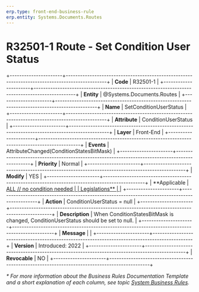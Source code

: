 ```yaml
---
erp.type: front-end-business-rule
erp.entity: Systems.Documents.Routes
---
```


# R32501-1 Route - Set Condition User Status
+----------------------+-----------------------------------------------------------------------------------------------+
| **Code**             | R32501-1                                                                                      |
+----------------------+-----------------------------------------------------------------------------------------------+
| **Entity**           | @Systems.Documents.Routes                                                                     |
+----------------------+-----------------------------------------------------------------------------------------------+
| **Name**             | SetConditionUserStatus                                                                        |
+----------------------+-----------------------------------------------------------------------------------------------+
| **Attribute**        | ConditionUserStatus                                                                           |
+----------------------+-----------------------------------------------------------------------------------------------+
| **Layer**            | Front-End                                                                                     |
+----------------------+-----------------------------------------------------------------------------------------------+
| **Events**           | AttributeChanged(ConditionStatesBitMask)                                                      |
+----------------------+-----------------------------------------------------------------------------------------------+
| **Priority**         | Normal                                                                                        |
+----------------------+-----------------------------------------------------------------------------------------------+
| **Modify**           | YES                                                                                           |
+----------------------+-----------------------------------------------------------------------------------------------+
| **Applicable         | [ALL // no condition needed                                                                   |
| Legislations**       | ](xref:applicable-legislations)                                                               |
+----------------------+-----------------------------------------------------------------------------------------------+
| **Action**           | ConditionUserStatus = null                                                                    |
+----------------------+-----------------------------------------------------------------------------------------------+
| **Description**      | When ConditionStatesBitMask is changed, ConditionUserStatus should be set to null.            |
+----------------------+-----------------------------------------------------------------------------------------------+
| **Message**          |                                                                                               |
+----------------------+-----------------------------------------------------------------------------------------------+
| **Version**          | Introduced: 2022                                                                              |
+----------------------+-----------------------------------------------------------------------------------------------+
| **Revocable**        | NO                                                                                            |
+----------------------+-----------------------------------------------------------------------------------------------+

*\* For more information about the Business Rules Documentation Template and a short explanation of each column, see
topic [System Business Rules](../templates/template-description-system-business-rules.md).*
